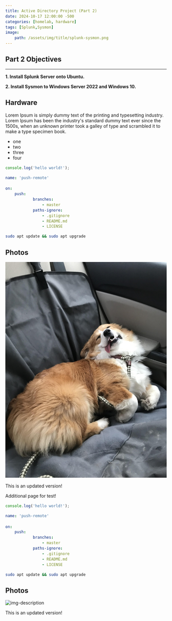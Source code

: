 ```yaml
---
title: Active Directory Project (Part 2)
date: 2024-10-17 12:00:00 -500
categories: [homelab, hardware]
tags: [Splunk,Sysmon]
image:
    path: /assets/img/title/splunk-sysmon.png
---
```


## Part 2 Objectives
---
**1. Install Splunk Server onto Ubuntu.**

**2. Install Sysmon to Windows Server 2022 and Windows 10.**

## Hardware

Lorem Ipsum is simply dummy text of the printing and typesetting industry. Lorem Ipsum has been the industry's standard dummy text ever since the 1500s, when an unknown printer took a galley of type and scrambled it to make a type specimen book.

* one
* two
* three
* four

```javascript
console.log('hello world!');
```

```yml
name: 'push-remote'

on:
    push:
            branches:
                - master
            paths-ignore:
                - .gitignore
                - README.md
                - LICENSE
```

```bash
sudo apt update && sudo apt upgrade
```

## Photos

![test](/assets/img/2024-12-12-Home-test/Corgi3.jpg)

This is an updated version!

Additional page for test!



```javascript
console.log('hello world!');
```

```yml
name: 'push-remote'

on:
    push:
            branches:
                - master
            paths-ignore:
                - .gitignore
                - README.md
                - LICENSE
```

```bash
sudo apt update && sudo apt upgrade
```

## Photos

![img-description](https://avatars.githubusercontent.com/u/83443564?v=4)

This is an updated version!